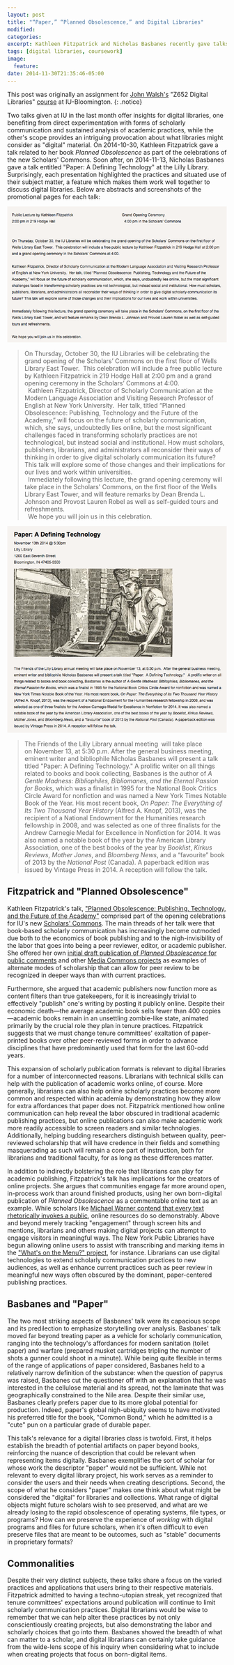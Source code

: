 ```yaml
---
layout: post
title: "“Paper,” “Planned Obsolescence,” and Digital Libraries"
modified:
categories:
excerpt: Kathleen Fitzpatrick and Nicholas Basbanes recently gave talks touching on practices & situated uses of born-digital and cellulose-fiber materials, respectively. How can this inform digital libraries?
tags: [digital libraries, coursework]
image:
  feature:
date: 2014-11-30T21:35:46-05:00
---
```


This post was originally an assignment for [John Walsh's](http://biblicon.org/about) "Z652 Digital Libraries" [course](http://www.soic.indiana.edu/graduate/courses/index.html?number=z652&department=ILS) at IU-Bloomington. 
{: .notice} 

Two talks given at IU in the last month offer insights for digital libraries, one benefiting from direct experimentation with forms of scholarly communication and sustained analysis of academic practices, while the other's scope provides an intriguing provocation about what libraries might consider as "digital" material. On 2014-10-30, Kathleen Fitzpatrick gave a talk related to her book *Planned Obsolescence* as part of the celebrations of the new Scholars' Commons. Soon after, on 2014-11-13, Nicholas Basbanes gave a talk entitled "Paper: A Defining Technology" at the Lilly Library. Surprisingly, each presentation highlighted the practices and situated use of their subject matter, a feature which makes them work well together to discuss digital libraries. Below are abstracts and screenshots of the promotional pages for each talk:  

![Fitzpatrick's talk](/images/kathleen-fitzpatrick-announcement.png)  

> On Thursday, October 30, the IU Libraries will be celebrating the grand opening of the Scholars’ Commons on the first floor of Wells Library East Tower.  This celebration will include a free public lecture by Kathleen Fitzpatrick in 219 Hodge Hall at 2:00 pm and a grand opening ceremony in the Scholars’ Commons at 4:00.   
 
> Kathleen Fitzpatrick, Director of Scholarly Communication at the Modern Language Association and Visiting Research Professor of English at New York University.  Her talk, titled “Planned Obsolescence: Publishing, Technology and the Future of the Academy,” will focus on the future of scholarly communication, which, she says, undoubtedly lies online, but the most significant challenges faced in transforming scholarly practices are not technological, but instead social and institutional. How must scholars, publishers, librarians, and administrators all reconsider their ways of thinking in order to give digital scholarly communication its future? This talk will explore some of those changes and their implications for our lives and work within universities.  
 
> Immediately following this lecture, the grand opening ceremony will take place in the Scholars' Commons, on the first floor of the Wells Library East Tower, and will feature remarks by Dean Brenda L. Johnson and Provost Lauren Robel as well as self-guided tours and refreshments.   
 
> We hope you will join us in this celebration.  

![Basbanes' talk](/images/nicholas-basbanes-paper-talk.png "title?")   

> The Friends of the Lilly Library annual meeting  will take place on November 13, at 5:30 p.m. After the general business meeting, eminent writer and bibliophile Nicholas Basbanes will present a talk titled "Paper: A Defining Technology." A prolific writer on all things related to books and book collecting, Basbanes is the author of *A Gentle Madness: Bibliophiles, Bibliomanes, and the Eternal Passion for Books*, which was a finalist in 1995 for the National Book Critics Circle Award for nonfiction and was named a New York Times Notable Book of the Year. His most recent book, *On Paper: The Everything of Its Two Thousand Year History* (Alfred A. Knopf, 2013), was the recipient of a National Endowment for the Humanities research fellowship in 2008, and was selected as one of three finalists for the Andrew Carnegie Medal for Excellence in Nonfiction for 2014. It was also named a notable book of the year by the American Library Association, one of the best books of the year by *Booklist*, *Kirkus Reviews*, *Mother Jones*, and *Bloomberg News*, and a “favourite” book of 2013 by the *National Post* (Canada). A paperback edition was issued by Vintage Press in 2014. A reception will follow the talk.

## Fitzpatrick and "Planned Obsolescence"   

Kathleen Fitzpatrick's talk, ["Planned Obsolescence: Publishing, Technology, and the Future of the Academy"](https://libraries.iub.edu/scholars-commons-grand-opening) comprised part of the opening celebrations for IU's new [Scholars' Commons](http://libraries.iub.edu/scholars-commons). The main threads of her talk were that book-based scholarly communication has increasingly become outmoded due both to the economics of book publishing and to the nigh-invisibility of the labor that goes into being a peer reviewer, editor, or academic publisher. She offered her own [initial draft publication of *Planned Obsolescence* for public comments](http://mcpress.media-commons.org/plannedobsolescence/) and other [Media Commons projects](http://mediacommons.futureofthebook.org/about-mediacommons) as examples of alternate modes of scholarship that can allow for peer review to be recognized in deeper ways than with current practices.   

Furthermore, she argued that academic publishers now function more as content filters than true gatekeepers, for it is increasingly trivial to effectively "publish" one's writing by posting it publicly online. Despite their economic death—the average academic book sells fewer than 400 copies—academic books remain in an unsettling zombie-like state, animated primarily by the crucial role they plan in tenure practices. Fitzpatrick suggests that we must change tenure committees' exaltation of paper-printed books over other peer-reviewed forms in order to advance disciplines that have predominantly used that form for the last 60-odd years.    

This expansion of scholarly publication formats is relevant to digital libraries for a number of interconnected reasons. Librarians with technical skills can help with the publication of academic works online, of course. More generally, librarians can also help online scholarly practices become more common and respected within academia by demonstrating how they allow for extra affordances that paper does not. Fitzpatrick mentioned how online communication can help reveal the labor obscured in traditional academic publishing practices, but online publications can also make academic work more readily accessible to screen readers and similar technologies. Additionally, helping budding researchers distinguish between quality, peer-reviewed scholarship that will have credence in their fields and something masquerading as such will remain a core part of instruction, both for librarians and traditional faculty, for as long as these differences matter.   

In addition to indirectly bolstering the role that librarians can play for academic publishing, Fitzpatrick's talk has implications for the creators of online projects. She argues that communities engage far more around open, in-process work than around finished products, using her own born-digital publication of *Planned Obsolescence* as a commentable online text as an example. While scholars like [Michael Warner contend that every text rhetorically invokes a public](http://www.worldcat.org/title/publics-and-counterpublics/oclc/47849465), online resources do so demonstrably. Above and beyond merely tracking "engagement" through screen hits and mentions, librarians and others making digital projects can attempt to engage visitors in meaningful ways. The New York Public Libraries have begun allowing online users to assist with transcribing and marking items in the ["What's on the Menu?" project](http://menus.nypl.org/), for instance. Librarians can use digital technologies to extend scholarly communication practices to new audiences, as well as enhance current practices such as peer review in meaningful new ways often obscured by the dominant, paper-centered publishing practices.     

## Basbanes and "Paper"

The two most striking aspects of Basbanes' talk were its capacious scope and its predilection to emphasize storytelling over analysis. Basbanes' talk moved far beyond treating paper as a vehicle for scholarly communication, ranging into the technology's affordances for modern sanitation (toilet paper) and warfare (prepared musket cartridges tripling the number of shots a gunner could shoot in a minute). While being quite flexible in terms of the range of applications of paper considered, Basbanes held to a relatively narrow definition of the substance: when the question of papyrus was raised, Basbanes cut the questioner off with an explanation that he was interested in the cellulose material and its spread, not the laminate that was geographically constrained to the Nile area. Despite their similar use, Basbanes clearly prefers paper due to its more global potential for production. Indeed, paper's global nigh-ubiquity seems to have motivated his preferred title for the book, "Common Bond," which he admitted is a "cute" pun on a particular grade of durable paper.   

This talk's relevance for a digital libraries class is twofold. First, it helps establish the breadth of potential artifacts on paper beyond books, reinforcing the nuance of description that could be relevant when representing items digitally. Basbanes exemplifies the sort of scholar for whose work the descriptor "paper" would not be sufficient. While not relevant to every digital library project, his work serves as a reminder to consider the users and their needs when creating descriptions. Second, the scope of what he considers "paper" makes one think about what might be considered the "digital" for libraries and collections. What range of digital objects might future scholars wish to see preserved, and what are we already losing to the rapid obsolescence of operating systems, file types, or programs? How can we preserve the experience of *working* with digital programs and files for future scholars, when it's often difficult to even preserve files that are meant to be outcomes, such as "stable" documents in proprietary formats?   

## Commonalities   

Despite their very distinct subjects, these talks share a focus on the varied practices and applications that users bring to their respective materials. Fitzpatrick admitted to having a techno-utopian streak, yet recognized that tenure committees' expectations around publication will continue to limit scholarly communication practices. Digital librarians would be wise to remember that we can help alter these practices by not only conscientiously creating projects, but also demonstrating the labor and scholarly choices that go into them. Basbanes showed the breadth of what can matter to a scholar, and digital librarians can certainly take guidance from the wide-lens scope of his inquiry when considering what to include when creating projects that focus on born-digital items.     